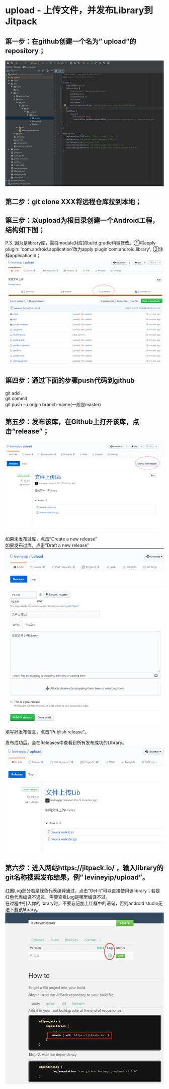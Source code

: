 upload - 上传文件，并发布Library到Jitpack
====

第一步：在github创建一个名为” upload”的repository；  
-------
![Image text](https://github.com/levineyip/upload/blob/master/images/image1.png)  

第二步：git clone XXX将远程仓库拉到本地； 
-------

第三步：以upload为根目录创建一个Android工程，结构如下图；  
-------
P.S. 因为是library库，需将module对应的build.gradle稍微修改。①将apply plugin: 'com.android.application'改为apply plugin'com.android.library';
②注释applicationId；  
![Image text](https://github.com/levineyip/upload/blob/master/images/image2.png)  
 
第四步：通过下面的步骤push代码到github  
-------
git add .  
git commit  
git push –u origin branch-name(一般是master)    

第五步：发布该库，在Github上打开该库，点击“release”；  
-------
![Image text](https://raw.githubusercontent.com/levineyip/upload/master/images/image3.png)    
 
如果未发布过库，点击”Create a new release”  
如果发布过库，点击”Draft a new release”  
![Image text](https://raw.githubusercontent.com/levineyip/upload/master/images/image4.png)      
 
填写好发布信息，点击”Publish release”。  
 
发布成功后，会在Releases中查看到所有发布成功的Library。 
![Image text](https://raw.githubusercontent.com/levineyip/upload/master/images/image5.png)      
 
第六步：进入网站https://jitpack.io/ ，输入library的git名称搜索发布结果，例” levineyip/upload”。  
-------
红圈Log部分若是绿色代表编译通过，点击”Get it”可以直接使用该library；若是红色代表编译不通过，需要查看Log是哪里编译不过。  
在过程中引入你的library时，不要忘记加上红框中的语句，否则android studio无法下载该library。    
![Image text](https://raw.githubusercontent.com/levineyip/upload/master/images/image6.png)    

 

